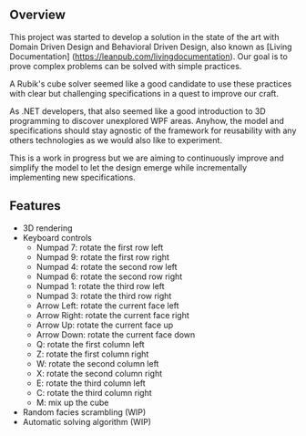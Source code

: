 Overview
--  
This project was started to develop a solution in the state of the art with Domain Driven Design and Behavioral Driven Design, also known as [Living Documentation] (https://leanpub.com/livingdocumentation). Our goal is to prove complex problems can be solved with simple practices.

A Rubik's cube solver seemed like a good candidate to use these practices with clear but challenging specifications in a quest to improve our craft.

As .NET developers, that also seemed like a good introduction to 3D programming to discover unexplored WPF areas. Anyhow, the model and specifications should stay agnostic of the framework for reusability with any others technologies as we would also like to experiment.

This is a work in progress but we are aiming to continuously improve and simplify the model to let the design emerge while incrementally implementing new specifications.

Features
--  
* 3D rendering
* Keyboard controls
  * Numpad 7: rotate the first row left
  * Numpad 9: rotate the first row right
  * Numpad 4: rotate the second row left
  * Numpad 6: rotate the second row right
  * Numpad 1: rotate the third row left
  * Numpad 3: rotate the third row right
  * Arrow Left: rotate the current face left
  * Arrow Right: rotate the current face right
  * Arrow Up: rotate the current face up
  * Arrow Down: rotate the current face down
  * Q: rotate the first column left
  * Z: rotate the first column right
  * W: rotate the second column left
  * X: rotate the second column right
  * E: rotate the third column left
  * C: rotate the third column right
  * M: mix up the cube
* Random facies scrambling (WIP)
* Automatic solving algorithm (WIP)
